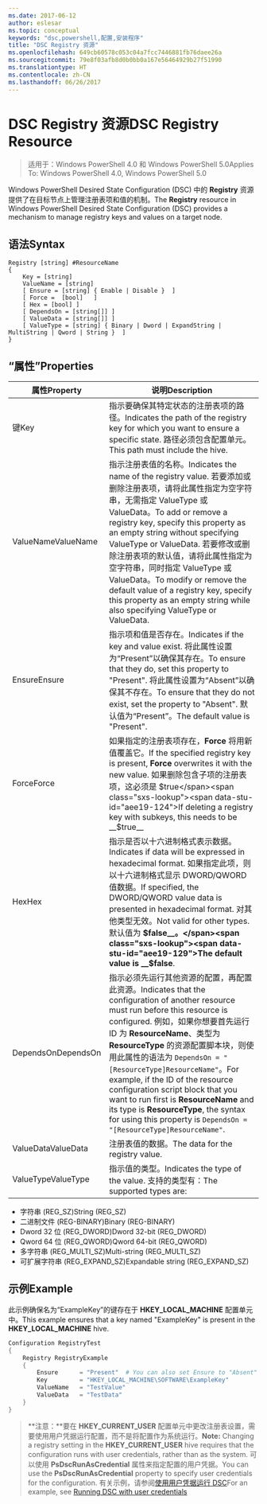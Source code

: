 ```yaml
---
ms.date: 2017-06-12
author: eslesar
ms.topic: conceptual
keywords: "dsc,powershell,配置,安装程序"
title: "DSC Registry 资源"
ms.openlocfilehash: 649cb60578c053c04a7fcc7446881fb76daee26a
ms.sourcegitcommit: 79e8f03afb8d0b0bb0a167e56464929b27f51990
ms.translationtype: HT
ms.contentlocale: zh-CN
ms.lasthandoff: 06/26/2017
---
```

# <a name="dsc-registry-resource"></a><span data-ttu-id="aee19-103">DSC Registry 资源</span><span class="sxs-lookup"><span data-stu-id="aee19-103">DSC Registry Resource</span></span>

> <span data-ttu-id="aee19-104">适用于：Windows PowerShell 4.0 和 Windows PowerShell 5.0</span><span class="sxs-lookup"><span data-stu-id="aee19-104">Applies To: Windows PowerShell 4.0, Windows PowerShell 5.0</span></span>

<span data-ttu-id="aee19-105">Windows PowerShell Desired State Configuration (DSC) 中的 **Registry** 资源提供了在目标节点上管理注册表项和值的机制。</span><span class="sxs-lookup"><span data-stu-id="aee19-105">The **Registry** resource in Windows PowerShell Desired State Configuration (DSC) provides a mechanism to manage registry keys and values on a target node.</span></span>

## <a name="syntax"></a><span data-ttu-id="aee19-106">语法</span><span class="sxs-lookup"><span data-stu-id="aee19-106">Syntax</span></span>

```
Registry [string] #ResourceName
{
    Key = [string]
    ValueName = [string]
    [ Ensure = [string] { Enable | Disable }  ]
    [ Force =  [bool]   ]
    [ Hex = [bool] ]
    [ DependsOn = [string[]] ]
    [ ValueData = [string[]] ]
    [ ValueType = [string] { Binary | Dword | ExpandString | MultiString | Qword | String }  ]
}
```

## <a name="properties"></a><span data-ttu-id="aee19-107">“属性”</span><span class="sxs-lookup"><span data-stu-id="aee19-107">Properties</span></span>
|  <span data-ttu-id="aee19-108">属性</span><span class="sxs-lookup"><span data-stu-id="aee19-108">Property</span></span>  |  <span data-ttu-id="aee19-109">说明</span><span class="sxs-lookup"><span data-stu-id="aee19-109">Description</span></span>   | 
|---|---| 
| <span data-ttu-id="aee19-110">键</span><span class="sxs-lookup"><span data-stu-id="aee19-110">Key</span></span>| <span data-ttu-id="aee19-111">指示要确保其特定状态的注册表项的路径。</span><span class="sxs-lookup"><span data-stu-id="aee19-111">Indicates the path of the registry key for which you want to ensure a specific state.</span></span> <span data-ttu-id="aee19-112">路径必须包含配置单元。</span><span class="sxs-lookup"><span data-stu-id="aee19-112">This path must include the hive.</span></span>| 
| <span data-ttu-id="aee19-113">ValueName</span><span class="sxs-lookup"><span data-stu-id="aee19-113">ValueName</span></span>| <span data-ttu-id="aee19-114">指示注册表值的名称。</span><span class="sxs-lookup"><span data-stu-id="aee19-114">Indicates the name of the registry value.</span></span> <span data-ttu-id="aee19-115">若要添加或删除注册表项，请将此属性指定为空字符串，无需指定 ValueType 或 ValueData。</span><span class="sxs-lookup"><span data-stu-id="aee19-115">To add or remove a registry key, specify this property as an empty string without specifying ValueType or ValueData.</span></span> <span data-ttu-id="aee19-116">若要修改或删除注册表项的默认值，请将此属性指定为空字符串，同时指定 ValueType 或 ValueData。</span><span class="sxs-lookup"><span data-stu-id="aee19-116">To modify or remove the default value of a registry key, specify this property as an empty string while also specifying ValueType or ValueData.</span></span>| 
| <span data-ttu-id="aee19-117">Ensure</span><span class="sxs-lookup"><span data-stu-id="aee19-117">Ensure</span></span>| <span data-ttu-id="aee19-118">指示项和值是否存在。</span><span class="sxs-lookup"><span data-stu-id="aee19-118">Indicates if the key and value exist.</span></span> <span data-ttu-id="aee19-119">将此属性设置为“Present”以确保其存在。</span><span class="sxs-lookup"><span data-stu-id="aee19-119">To ensure that they do, set this property to "Present".</span></span> <span data-ttu-id="aee19-120">将此属性设置为“Absent”以确保其不存在。</span><span class="sxs-lookup"><span data-stu-id="aee19-120">To ensure that they do not exist, set the property to "Absent".</span></span> <span data-ttu-id="aee19-121">默认值为“Present”。</span><span class="sxs-lookup"><span data-stu-id="aee19-121">The default value is "Present".</span></span>| 
| <span data-ttu-id="aee19-122">Force</span><span class="sxs-lookup"><span data-stu-id="aee19-122">Force</span></span>| <span data-ttu-id="aee19-123">如果指定的注册表项存在，__Force__ 将用新值覆盖它。</span><span class="sxs-lookup"><span data-stu-id="aee19-123">If the specified registry key is present, __Force__ overwrites it with the new value.</span></span> <span data-ttu-id="aee19-124">如果删除包含子项的注册表项，这必须是 $true</span><span class="sxs-lookup"><span data-stu-id="aee19-124">If deleting a registry key with subkeys, this needs to be __$true__</span></span>| 
| <span data-ttu-id="aee19-125">Hex</span><span class="sxs-lookup"><span data-stu-id="aee19-125">Hex</span></span>| <span data-ttu-id="aee19-126">指示是否以十六进制格式表示数据。</span><span class="sxs-lookup"><span data-stu-id="aee19-126">Indicates if data will be expressed in hexadecimal format.</span></span> <span data-ttu-id="aee19-127">如果指定此项，则以十六进制格式显示 DWORD/QWORD 值数据。</span><span class="sxs-lookup"><span data-stu-id="aee19-127">If specified, the DWORD/QWORD value data is presented in hexadecimal format.</span></span> <span data-ttu-id="aee19-128">对其他类型无效。</span><span class="sxs-lookup"><span data-stu-id="aee19-128">Not valid for other types.</span></span> <span data-ttu-id="aee19-129">默认值为 __$false__。</span><span class="sxs-lookup"><span data-stu-id="aee19-129">The default value is __$false__.</span></span>| 
| <span data-ttu-id="aee19-130">DependsOn</span><span class="sxs-lookup"><span data-stu-id="aee19-130">DependsOn</span></span>| <span data-ttu-id="aee19-131">指示必须先运行其他资源的配置，再配置此资源。</span><span class="sxs-lookup"><span data-stu-id="aee19-131">Indicates that the configuration of another resource must run before this resource is configured.</span></span> <span data-ttu-id="aee19-132">例如，如果你想要首先运行 ID 为 __ResourceName__、类型为 __ResourceType__ 的资源配置脚本块，则使用此属性的语法为 `DependsOn = "[ResourceType]ResourceName"`。</span><span class="sxs-lookup"><span data-stu-id="aee19-132">For example, if the ID of the resource configuration script block that you want to run first is __ResourceName__ and its type is __ResourceType__, the syntax for using this property is `DependsOn = "[ResourceType]ResourceName"`.</span></span>| 
| <span data-ttu-id="aee19-133">ValueData</span><span class="sxs-lookup"><span data-stu-id="aee19-133">ValueData</span></span>| <span data-ttu-id="aee19-134">注册表值的数据。</span><span class="sxs-lookup"><span data-stu-id="aee19-134">The data for the registry value.</span></span>| 
| <span data-ttu-id="aee19-135">ValueType</span><span class="sxs-lookup"><span data-stu-id="aee19-135">ValueType</span></span>| <span data-ttu-id="aee19-136">指示值的类型。</span><span class="sxs-lookup"><span data-stu-id="aee19-136">Indicates the type of the value.</span></span> <span data-ttu-id="aee19-137">支持的类型有：</span><span class="sxs-lookup"><span data-stu-id="aee19-137">The supported types are:</span></span> 
<ul><li><span data-ttu-id="aee19-138">字符串 (REG_SZ)</span><span class="sxs-lookup"><span data-stu-id="aee19-138">String (REG_SZ)</span></span></li>


<li><span data-ttu-id="aee19-139">二进制文件 (REG-BINARY)</span><span class="sxs-lookup"><span data-stu-id="aee19-139">Binary (REG-BINARY)</span></span></li>


<li><span data-ttu-id="aee19-140">Dword 32 位 (REG_DWORD)</span><span class="sxs-lookup"><span data-stu-id="aee19-140">Dword 32-bit (REG_DWORD)</span></span></li>


<li><span data-ttu-id="aee19-141">Qword 64 位 (REG_QWORD)</span><span class="sxs-lookup"><span data-stu-id="aee19-141">Qword 64-bit (REG_QWORD)</span></span></li>


<li><span data-ttu-id="aee19-142">多字符串 (REG_MULTI_SZ)</span><span class="sxs-lookup"><span data-stu-id="aee19-142">Multi-string (REG_MULTI_SZ)</span></span></li>


<li><span data-ttu-id="aee19-143">可扩展字符串 (REG_EXPAND_SZ)</span><span class="sxs-lookup"><span data-stu-id="aee19-143">Expandable string (REG_EXPAND_SZ)</span></span></li></ul>

## <a name="example"></a><span data-ttu-id="aee19-144">示例</span><span class="sxs-lookup"><span data-stu-id="aee19-144">Example</span></span>
<span data-ttu-id="aee19-145">此示例确保名为“ExampleKey”的键存在于 **HKEY\_LOCAL\_MACHINE** 配置单元中。</span><span class="sxs-lookup"><span data-stu-id="aee19-145">This example ensures that a key named "ExampleKey" is present in the **HKEY\_LOCAL\_MACHINE** hive.</span></span>
```powershell
Configuration RegistryTest
{
    Registry RegistryExample
    {
        Ensure      = "Present"  # You can also set Ensure to "Absent"
        Key         = "HKEY_LOCAL_MACHINE\SOFTWARE\ExampleKey"
        ValueName   = "TestValue"
        ValueData   = "TestData"
    }
}
```

><span data-ttu-id="aee19-146">**注意：**要在 **HKEY\_CURRENT\_USER** 配置单元中更改注册表设置，需要使用用户凭据运行配置，而不是将配置作为系统运行。</span><span class="sxs-lookup"><span data-stu-id="aee19-146">**Note:** Changing a registry setting in the **HKEY\_CURRENT\_USER** hive requires that the configuration runs with user credentials, rather than as the system.</span></span>
><span data-ttu-id="aee19-147">可以使用 **PsDscRunAsCredential** 属性来指定配置的用户凭据。</span><span class="sxs-lookup"><span data-stu-id="aee19-147">You can use the **PsDscRunAsCredential** property to specify user credentials for the configuration.</span></span> <span data-ttu-id="aee19-148">有关示例，请参阅[使用用户凭据运行 DSC](runAsUser.md)</span><span class="sxs-lookup"><span data-stu-id="aee19-148">For an example, see [Running DSC with user credentials](runAsUser.md)</span></span>




